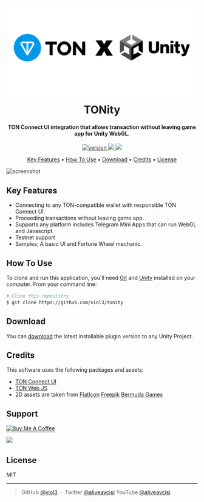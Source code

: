 
<h1 align="center">
  <br>
  <a href="#"><img src="https://raw.githubusercontent.com/viol3/tonity/main/Assets/TONity/Textures/tonity.png" alt="TONity" width="512"></a>
  <br>
  TONity
  <br>
</h1>

<h4 align="center">TON Connect UI integration that allows transaction without leaving game app for Unity WebGL.</h4>

<p align="center">
   <a href="#">
    <img src="https://img.shields.io/badge/version-0.0.1-green" alt="version">
  </a>
  <a href="https://tonviewer.com/EQDDDTtu2nTIUK_uhVnXm8iacrZtIQNFH6OOToC4qJgP7yrj">
    <img src="https://img.shields.io/badge/$-donate-blue">
  </a>
  <a href="https://unity.com/releases/editor/archive">
    <img src="https://img.shields.io/badge/unity-2022.3.55f1-white">
  </a>
</p>

<p align="center">
  <a href="#key-features">Key Features</a> •
  <a href="#how-to-use">How To Use</a> •
  <a href="#download">Download</a> •
  <a href="#credits">Credits</a> •
  <a href="#license">License</a>
</p>

![screenshot](https://raw.githubusercontent.com/viol3/tonity/main/tonity_ss.gif)

## Key Features

* Connecting to any TON-compatible wallet with responsible TON Connect UI.
* Proceeding transactions without leaving game app.
* Supports any platform includes Telegram Mini Apps that can run WebGL and Javascript.
* Testnet support
* Samples; A basic UI and Fortune Wheel mechanic.

## How To Use

To clone and run this application, you'll need [Git](https://git-scm.com) and [Unity](https://unity.com/releases/editor/archive) installed on your computer. From your command line:

```bash
# Clone this repository
$ git clone https://github.com/viol3/tonity

```

## Download

You can [download](https://github.com/viol3/tonity/releases/tag/v0.0.1) the latest installable plugin version to any Unity Project.


## Credits

This software uses the following packages and assets:

- [TON Connect UI](https://www.npmjs.com/package/@tonconnect/ui)
- [TON Web JS](https://github.com/toncenter/tonweb)
- 2D assets are taken from [FlatIcon](flaticon.com) [Freepik](freepik.com) [Bermuda Games](bermuda.gs)


## Support

<a href="https://buymeacoffee.com/aliveavcisi" target="_blank"><img src="https://www.buymeacoffee.com/assets/img/custom_images/purple_img.png" alt="Buy Me A Coffee" style="height: 41px !important;width: 174px !important;box-shadow: 0px 3px 2px 0px rgba(190, 190, 190, 0.5) !important;-webkit-box-shadow: 0px 3px 2px 0px rgba(190, 190, 190, 0.5) !important;" ></a>

<a href="https://tonviewer.com/EQDDDTtu2nTIUK_uhVnXm8iacrZtIQNFH6OOToC4qJgP7yrj">
    <img src="https://img.shields.io/badge/$-donate-blue">
  </a>

## License

MIT

---

> GitHub [@viol3](https://github.com/viol3) &nbsp;&middot;&nbsp;
> Twitter [@aliveavcisi](https://x.com/aliveavcisi)
> YouTube [@aliveavcisi](https://www.youtube.com/@aliveavcisi)

